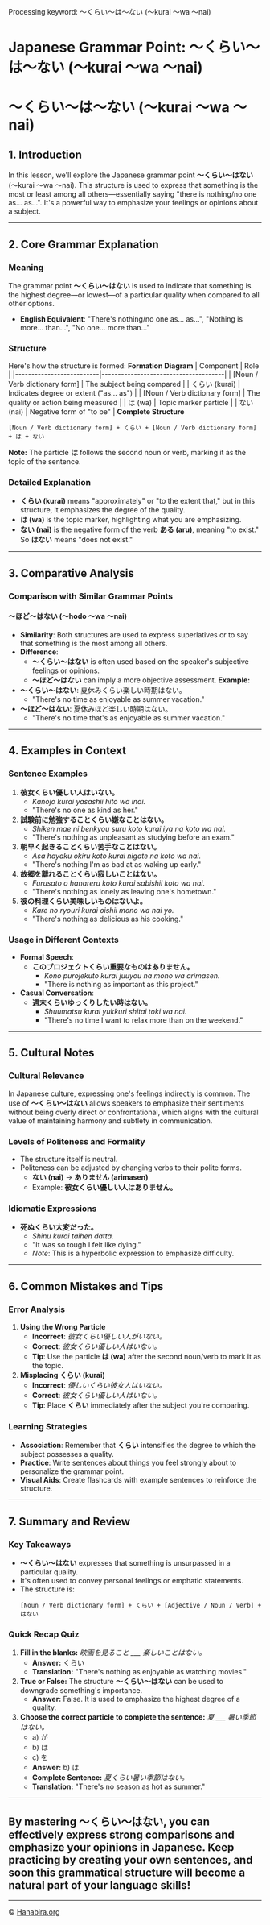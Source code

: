 Processing keyword: ～くらい～は～ない (〜kurai 〜wa 〜nai)
# Japanese Grammar Point: ～くらい～は～ない (〜kurai 〜wa 〜nai)
# ～くらい～は～ない (〜kurai 〜wa 〜nai)
## 1. Introduction
In this lesson, we'll explore the Japanese grammar point **～くらい～はない** (〜kurai 〜wa 〜nai). This structure is used to express that something is the most or least among all others—essentially saying "there is nothing/no one as... as...". It's a powerful way to emphasize your feelings or opinions about a subject.

---
## 2. Core Grammar Explanation
### Meaning
The grammar point **～くらい～はない** is used to indicate that something is the highest degree—or lowest—of a particular quality when compared to all other options.
- **English Equivalent**: "There's nothing/no one as... as...", "Nothing is more... than...", "No one... more than..."
### Structure
Here's how the structure is formed:
**Formation Diagram**
| Component                | Role                                 |
|--------------------------|--------------------------------------|
| [Noun / Verb dictionary form] | The subject being compared        |
| くらい (kurai)            | Indicates degree or extent ("as... as") |
| [Noun / Verb dictionary form] | The quality or action being measured |
| は (wa)                  | Topic marker particle                |
| ない (nai)               | Negative form of "to be"             |
**Complete Structure**
```
[Noun / Verb dictionary form] + くらい + [Noun / Verb dictionary form] + は + ない
```
**Note:** The particle **は** follows the second noun or verb, marking it as the topic of the sentence.
### Detailed Explanation
- **くらい (kurai)** means "approximately" or "to the extent that," but in this structure, it emphasizes the degree of the quality.
- **は (wa)** is the topic marker, highlighting what you are emphasizing.
- **ない (nai)** is the negative form of the verb **ある (aru)**, meaning "to exist." So **はない** means "does not exist."
---
## 3. Comparative Analysis
### Comparison with Similar Grammar Points
#### ～ほど～はない (〜hodo 〜wa 〜nai)
- **Similarity**: Both structures are used to express superlatives or to say that something is the most among all others.
- **Difference**:
  - **～くらい～はない** is often used based on the speaker's subjective feelings or opinions.
  - **～ほど～はない** can imply a more objective assessment.
**Example:**
- **～くらい～はない**: 夏休みくらい楽しい時期はない。
  - "There's no time as enjoyable as summer vacation."
- **～ほど～はない**: 夏休みほど楽しい時期はない。
  - "There's no time that's as enjoyable as summer vacation."
---
## 4. Examples in Context
### Sentence Examples
1. **彼女くらい優しい人はいない。**
   - *Kanojo kurai yasashii hito wa inai.*
   - "There's no one as kind as her."
2. **試験前に勉強することくらい嫌なことはない。**
   - *Shiken mae ni benkyou suru koto kurai iya na koto wa nai.*
   - "There's nothing as unpleasant as studying before an exam."
3. **朝早く起きることくらい苦手なことはない。**
   - *Asa hayaku okiru koto kurai nigate na koto wa nai.*
   - "There's nothing I'm as bad at as waking up early."
4. **故郷を離れることくらい寂しいことはない。**
   - *Furusato o hanareru koto kurai sabishii koto wa nai.*
   - "There's nothing as lonely as leaving one's hometown."
5. **彼の料理くらい美味しいものはないよ。**
   - *Kare no ryouri kurai oishii mono wa nai yo.*
   - "There's nothing as delicious as his cooking."
### Usage in Different Contexts
- **Formal Speech**:
  - **このプロジェクトくらい重要なものはありません。**
    - *Kono purojekuto kurai juuyou na mono wa arimasen.*
    - "There is nothing as important as this project."
- **Casual Conversation**:
  - **週末くらいゆっくりしたい時はない。**
    - *Shuumatsu kurai yukkuri shitai toki wa nai.*
    - "There's no time I want to relax more than on the weekend."
---
## 5. Cultural Notes
### Cultural Relevance
In Japanese culture, expressing one's feelings indirectly is common. The use of **～くらい～はない** allows speakers to emphasize their sentiments without being overly direct or confrontational, which aligns with the cultural value of maintaining harmony and subtlety in communication.
### Levels of Politeness and Formality
- The structure itself is neutral.
- Politeness can be adjusted by changing verbs to their polite forms.
  - **ない (nai)** → **ありません (arimasen)**
  - Example: **彼女くらい優しい人はありません。**
### Idiomatic Expressions
- **死ぬくらい大変だった。**
  - *Shinu kurai taihen datta.*
  - "It was so tough I felt like dying."
  - *Note*: This is a hyperbolic expression to emphasize difficulty.
---
## 6. Common Mistakes and Tips
### Error Analysis
1. **Using the Wrong Particle**
   - **Incorrect**: *彼女くらい優しい人がいない。*
   - **Correct**: *彼女くらい優しい人はいない。*
   - **Tip**: Use the particle **は (wa)** after the second noun/verb to mark it as the topic.
2. **Misplacing くらい (kurai)**
   - **Incorrect**: *優しいくらい彼女人はいない。*
   - **Correct**: *彼女くらい優しい人はいない。*
   - **Tip**: Place **くらい** immediately after the subject you're comparing.
### Learning Strategies
- **Association**: Remember that **くらい** intensifies the degree to which the subject possesses a quality.
- **Practice**: Write sentences about things you feel strongly about to personalize the grammar point.
- **Visual Aids**: Create flashcards with example sentences to reinforce the structure.
---
## 7. Summary and Review
### Key Takeaways
- **～くらい～はない** expresses that something is unsurpassed in a particular quality.
- It's often used to convey personal feelings or emphatic statements.
- The structure is:
  ```
  [Noun / Verb dictionary form] + くらい + [Adjective / Noun / Verb] + はない
  ```
### Quick Recap Quiz
1. **Fill in the blanks:** *映画を見ること ___ 楽しいことはない。*
   - **Answer:** くらい
   - **Translation:** "There's nothing as enjoyable as watching movies."
2. **True or False:** The structure **～くらい～はない** can be used to downgrade something's importance.
   - **Answer:** False. It is used to emphasize the highest degree of a quality.
3. **Choose the correct particle to complete the sentence:** *夏 ___ 暑い季節はない。*
   - a) が
   - b) は
   - c) を
   - **Answer:** b) は
   - **Complete Sentence:** *夏くらい暑い季節はない。*
   - **Translation:** "There's no season as hot as summer."
---
By mastering **～くらい～はない**, you can effectively express strong comparisons and emphasize your opinions in Japanese. Keep practicing by creating your own sentences, and soon this grammatical structure will become a natural part of your language skills!
---


---

© [Hanabira.org](https://hanabira.org)
